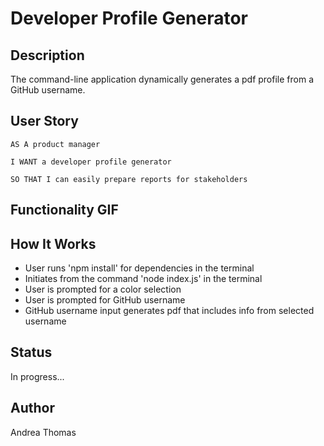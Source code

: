 # Developer Profile Generator

## Description

The command-line application dynamically generates a pdf profile from a GitHub username.

## User Story

```
AS A product manager

I WANT a developer profile generator

SO THAT I can easily prepare reports for stakeholders
```
## Functionality GIF



## How It Works

* User runs 'npm install' for dependencies in the terminal
* Initiates from the command 'node index.js' in the terminal
* User is prompted for a color selection
* User is prompted for GitHub username
* GitHub username input generates pdf that includes info from selected username

## Status 

In progress...

## Author

Andrea Thomas
